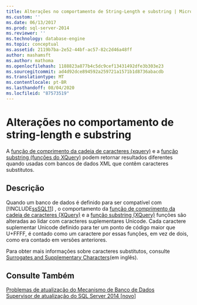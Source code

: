 ```yaml
---
title: Alterações no comportamento de String-Length e substring | Microsoft Docs
ms.custom: ''
ms.date: 06/13/2017
ms.prod: sql-server-2014
ms.reviewer: ''
ms.technology: database-engine
ms.topic: conceptual
ms.assetid: 2119b7ba-2e52-44bf-ac57-82c2d46a48ff
author: mashamsft
ms.author: mathoma
ms.openlocfilehash: 1188823a877b4c5dc9cef13431492dfe3b303e23
ms.sourcegitcommit: ad4d92dce894592a259721a1571b1d8736abacdb
ms.translationtype: MT
ms.contentlocale: pt-BR
ms.lasthandoff: 08/04/2020
ms.locfileid: "87573519"
---
```

# <a name="changes-to-behavior-of-string-length-and-substring"></a>Alterações no comportamento de string-length e substring
  A [função de comprimento da cadeia de caracteres &#40;xquery&#41;](/sql/xquery/functions-on-string-values-string-length) e a [função substring &#40;funções do XQuery&#41;](/sql/xquery/functions-on-string-values-substring) podem retornar resultados diferentes quando usadas com bancos de dados XML que contêm caracteres substitutos.  
  
## <a name="description"></a>Descrição  
 Quando um banco de dados é definido para ser compatível com [!INCLUDE[ssSQL11](../../includes/sssql11-md.md)] , o comportamento da [função de comprimento da cadeia de caracteres &#40;XQuery&#41;](/sql/xquery/functions-on-string-values-string-length) e a [função substring &#40;XQuery&#41;](/sql/xquery/functions-on-string-values-substring) funções são alteradas ao lidar com caracteres suplementares Unicode. Cada caractere suplementar Unicode definido para ter um ponto de código maior que U+FFFF, é contado como um caractere por essas funções, em vez de dois, como era contado em versões anteriores.  
  
 Para obter mais informações sobre caracteres substitutos, consulte [Surrogates and Supplementary Characters](https://go.microsoft.com/fwlink/?LinkId=178317)(em inglês).  
  
## <a name="see-also"></a>Consulte Também  
 [Problemas de atualização do Mecanismo de Banco de Dados](../../../2014/sql-server/install/database-engine-upgrade-issues.md)   
 [Supervisor de atualização do SQL Server 2014 &#91;novo&#93;](https://docs.microsoft.com/sql/sql-server/install/sql-server-2014-upgrade-advisor)  
  
  
